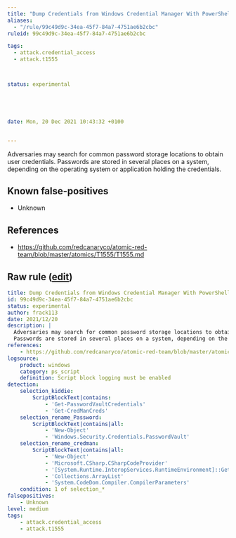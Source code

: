```yaml
---
title: "Dump Credentials from Windows Credential Manager With PowerShell"
aliases:
  - "/rule/99c49d9c-34ea-45f7-84a7-4751ae6b2cbc"
ruleid: 99c49d9c-34ea-45f7-84a7-4751ae6b2cbc

tags:
  - attack.credential_access
  - attack.t1555



status: experimental





date: Mon, 20 Dec 2021 10:43:32 +0100


---
```


Adversaries may search for common password storage locations to obtain user credentials.
Passwords are stored in several places on a system, depending on the operating system or application holding the credentials.


<!--more-->


## Known false-positives

* Unknown



## References

* https://github.com/redcanaryco/atomic-red-team/blob/master/atomics/T1555/T1555.md


## Raw rule ([edit](https://github.com/SigmaHQ/sigma/edit/master/rules/windows/powershell/powershell_script/posh_ps_dump_password_windows_credential_manager.yml))
```yaml
title: Dump Credentials from Windows Credential Manager With PowerShell
id: 99c49d9c-34ea-45f7-84a7-4751ae6b2cbc
status: experimental
author: frack113
date: 2021/12/20
description: |
  Adversaries may search for common password storage locations to obtain user credentials.
  Passwords are stored in several places on a system, depending on the operating system or application holding the credentials.
references:
    - https://github.com/redcanaryco/atomic-red-team/blob/master/atomics/T1555/T1555.md
logsource:
    product: windows
    category: ps_script
    definition: Script block logging must be enabled
detection:
    selection_kiddie:
        ScriptBlockText|contains: 
            - 'Get-PasswordVaultCredentials'
            - 'Get-CredManCreds'
    selection_rename_Password:
        ScriptBlockText|contains|all:
            - 'New-Object'
            - 'Windows.Security.Credentials.PasswordVault'
    selection_rename_credman:
        ScriptBlockText|contains|all:
            - 'New-Object'
            - 'Microsoft.CSharp.CSharpCodeProvider'
            - '[System.Runtime.InteropServices.RuntimeEnvironment]::GetRuntimeDirectory())'
            - 'Collections.ArrayList'
            - 'System.CodeDom.Compiler.CompilerParameters'
    condition: 1 of selection_*
falsepositives:
    - Unknown
level: medium
tags:
    - attack.credential_access
    - attack.t1555
```
